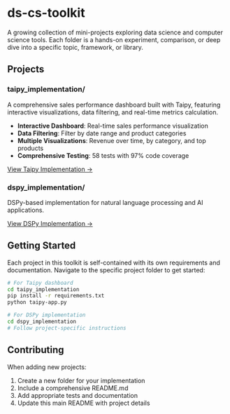 # ds-cs-toolkit
A growing collection of mini-projects exploring data science and computer science tools. Each folder is a hands-on experiment, comparison, or deep dive into a specific topic, framework, or library.

## Projects

### taipy_implementation/
A comprehensive sales performance dashboard built with Taipy, featuring interactive visualizations, data filtering, and real-time metrics calculation.

- **Interactive Dashboard**: Real-time sales performance visualization
- **Data Filtering**: Filter by date range and product categories  
- **Multiple Visualizations**: Revenue over time, by category, and top products
- **Comprehensive Testing**: 58 tests with 97% code coverage

[View Taipy Implementation →](taipy_implementation/README.md)

### dspy_implementation/
DSPy-based implementation for natural language processing and AI applications.

[View DSPy Implementation →](dspy_implementation/)

## Getting Started

Each project in this toolkit is self-contained with its own requirements and documentation. Navigate to the specific project folder to get started:

```bash
# For Taipy dashboard
cd taipy_implementation
pip install -r requirements.txt
python taipy-app.py

# For DSPy implementation  
cd dspy_implementation
# Follow project-specific instructions
```

## Contributing

When adding new projects:
1. Create a new folder for your implementation
2. Include a comprehensive README.md
3. Add appropriate tests and documentation
4. Update this main README with project details
